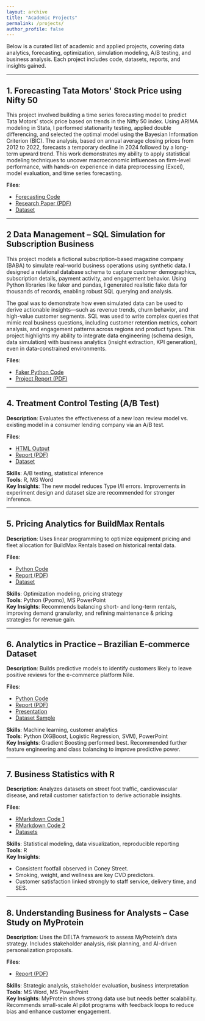 ```yaml
---
layout: archive
title: "Academic Projects"
permalink: /projects/
author_profile: false
---
```



Below is a curated list of academic and applied projects, covering data analytics, forecasting, optimization, simulation modeling, A/B testing, and business analysis. Each project includes code, datasets, reports, and insights gained.

---

## 1. Forecasting Tata Motors' Stock Price using Nifty 50

This project involved building a time series forecasting model to predict Tata Motors’ stock price based on trends in the Nifty 50 index. Using ARIMA modeling in Stata, I performed stationarity testing, applied double differencing, and selected the optimal model using the Bayesian Information Criterion (BIC). The analysis, based on annual average closing prices from 2012 to 2022, forecasts a temporary decline in 2024 followed by a long-term upward trend. This work demonstrates my ability to apply statistical modeling techniques to uncover macroeconomic influences on firm-level performance, with hands-on experience in data preprocessing (Excel), model evaluation, and time series forecasting.

**Files**:
- [Forecasting Code](../assets/Time%20series%20econometrics/Forecasting%20code.txt)
- [Research Paper (PDF)](../assets/Time%20series%20econometrics/Forecasting_stock_market.pdf)
- [Dataset](../assets/Time%20series%20econometrics/Tata_motors_Nifty50.xlsx)


---

## 2 Data Management – SQL Simulation for Subscription Business

This project models a fictional subscription-based magazine company (BABA) to simulate real-world business operations using synthetic data. I designed a relational database schema to capture customer demographics, subscription details, payment activity, and engagement behavior. Using Python libraries like faker and pandas, I generated realistic fake data for thousands of records, enabling robust SQL querying and analysis.

The goal was to demonstrate how even simulated data can be used to derive actionable insights—such as revenue trends, churn behavior, and high-value customer segments. SQL was used to write complex queries that mimic real business questions, including customer retention metrics, cohort analysis, and engagement patterns across regions and product types. This project highlights my ability to integrate data engineering (schema design, data simulation) with business analytics (insight extraction, KPI generation), even in data-constrained environments.

**Files**: 
- [Faker Python Code](/assets/Data%20Management/Code/Fake%20data%20code.py)
- [Project Report (PDF)](/assets/Data%20Management/Report/Data%20Management_Report.pdf)


---

## 4. Treatment Control Testing (A/B Test)

**Description**: Evaluates the effectiveness of a new loan review model vs. existing model in a consumer lending company via an A/B test.

**Files**:
- [HTML Output](../assets/Treatment_Control_Testing/Code/Treatment_control_testing.html)
- [Report (PDF)](../assets/Treatment_Control_Testing/Report/Treatment_Control_Testing_Report.pdf)
- [Dataset](../assets/Treatment_Control_Testing/Data/Data.csv)

**Skills**: A/B testing, statistical inference  
**Tools**: R, MS Word  
**Key Insights**: The new model reduces Type I/II errors. Improvements in experiment design and dataset size are recommended for stronger inference.

---

## 5. Pricing Analytics for BuildMax Rentals

**Description**: Uses linear programming to optimize equipment pricing and fleet allocation for BuildMax Rentals based on historical rental data.

**Files**:
- [Python Code](../assets/Pricing_Analytics/Copy.py)
- [Report (PDF)](../assets/Pricing_Analytics/Report.pdf)
- [Dataset](../assets/Pricing_Analytics/BuildMax_Rentals_Updated.xlsx)

**Skills**: Optimization modeling, pricing strategy  
**Tools**: Python (Pyomo), MS PowerPoint  
**Key Insights**: Recommends balancing short- and long-term rentals, improving demand granularity, and refining maintenance & pricing strategies for revenue gain.

---

## 6. Analytics in Practice – Brazilian E-commerce Dataset

**Description**: Builds predictive models to identify customers likely to leave positive reviews for the e-commerce platform Nile.

**Files**:
- [Python Code](../assets/Analysis_in_Practice/AIP_code.ipynb)
- [Report (PDF)](../assets/Analysis_in_Practice/AIP_report.pdf)
- [Presentation](../assets/Analysis_in_Practice/AIP_presentation.pdf)
- [Dataset Sample](../assets/Analysis_in_Practice/brazilian-ecommerce-dataset/olist_orders_dataset.csv)

**Skills**: Machine learning, customer analytics  
**Tools**: Python (XGBoost, Logistic Regression, SVM), PowerPoint  
**Key Insights**: Gradient Boosting performed best. Recommended further feature engineering and class balancing to improve predictive power.

---

## 7. Business Statistics with R

**Description**: Analyzes datasets on street foot traffic, cardiovascular disease, and retail customer satisfaction to derive actionable insights.

**Files**:
- [RMarkdown Code 1](../assets/Business_Statistics/Assignment_1/Code/Business_Statistics_Assignment1.md)
- [RMarkdown Code 2](../assets/Business_Statistics/Assignment_2/Code/Code_Assignment.Rmd)
- [Datasets](../assets/Business_Statistics/Assignment_2/Dataset/cust_satisfaction.csv)

**Skills**: Statistical modeling, data visualization, reproducible reporting  
**Tools**: R  
**Key Insights**:
  - Consistent footfall observed in Coney Street.
  - Smoking, weight, and wellness are key CVD predictors.
  - Customer satisfaction linked strongly to staff service, delivery time, and SES.

---

## 8. Understanding Business for Analysts – Case Study on MyProtein

**Description**: Uses the DELTA framework to assess MyProtein’s data strategy. Includes stakeholder analysis, risk planning, and AI-driven personalization proposals.

**Files**:
- [Report (PDF)](../assets/Understanding_Business_for_Analysts/Report-UBFA.pdf)

**Skills**: Strategic analysis, stakeholder evaluation, business interpretation  
**Tools**: MS Word, MS PowerPoint  
**Key Insights**: MyProtein shows strong data use but needs better scalability. Recommends small-scale AI pilot programs with feedback loops to reduce bias and enhance customer engagement.
